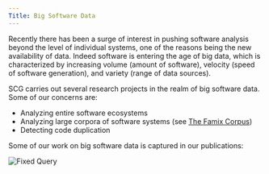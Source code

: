 ```yaml
---
Title: Big Software Data
---
```


Recently there has been a surge of interest in pushing software analysis beyond the level of individual systems, one of the reasons being the new availability of data. Indeed software is entering the age of big data, which is characterized by increasing volume (amount of software), velocity (speed of software generation), and variety (range of data sources).

SCG carries out several research projects in the realm of big software data. Some of our concerns are:


-  Analyzing entire software ecosystems
-  Analyzing large corpora of software systems (see [The Famix Corpus](%base_url%/research/FamixCorpus))
-  Detecting code duplication

Some of our work on big software data is captured in our publications: 

![Fixed Query](%base_url%/scgbib/fixedquery)
